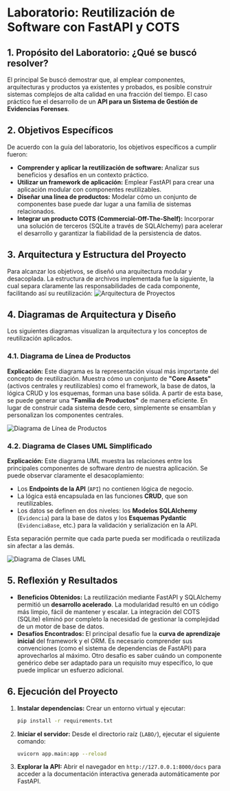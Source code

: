 # Laboratorio: Reutilización de Software con FastAPI y COTS

## 1. Propósito del Laboratorio: ¿Qué se buscó resolver?

El principal
Se buscó demostrar que, al emplear componentes, arquitecturas y productos ya existentes y probados, es posible construir sistemas complejos de alta calidad en una fracción del tiempo. El caso práctico fue el desarrollo de un **API para un Sistema de Gestión de Evidencias Forenses**.

## 2. Objetivos Específicos

De acuerdo con la guía del laboratorio, los objetivos específicos a cumplir fueron:

* **Comprender y aplicar la reutilización de software:** Analizar sus beneficios y desafíos en un contexto práctico.
* **Utilizar un framework de aplicación:** Emplear FastAPI para crear una aplicación modular con componentes reutilizables.
* **Diseñar una línea de productos:** Modelar cómo un conjunto de componentes base puede dar lugar a una familia de sistemas relacionados.
* **Integrar un producto COTS (Commercial-Off-The-Shelf):** Incorporar una solución de terceros (SQLite a través de SQLAlchemy) para acelerar el desarrollo y garantizar la fiabilidad de la persistencia de datos.

## 3. Arquitectura y Estructura del Proyecto

Para alcanzar los objetivos, se diseñó una arquitectura modular y desacoplada. La estructura de archivos implementada fue la siguiente, la cual separa claramente las responsabilidades de cada componente, facilitando así su reutilización:
![Arquitectura de Proyectos](diagrams/arquitectura_proyecto.png)

## 4. Diagramas de Arquitectura y Diseño

Los siguientes diagramas visualizan la arquitectura y los conceptos de reutilización aplicados.

### 4.1. Diagrama de Línea de Productos

**Explicación:** Este diagrama es la representación visual más importante del concepto de reutilización. Muestra cómo un conjunto de **"Core Assets"** (activos centrales y reutilizables) como el framework, la base de datos, la lógica CRUD y los esquemas, forman una base sólida. A partir de esta base, se puede generar una **"Familia de Productos"** de manera eficiente. En lugar de construir cada sistema desde cero, simplemente se ensamblan y personalizan los componentes centrales.

![Diagrama de Línea de Productos](diagrams/product_line.png)

### 4.2. Diagrama de Clases UML Simplificado

**Explicación:** Este diagrama UML muestra las relaciones entre los principales componentes de software *dentro* de nuestra aplicación. Se puede observar claramente el desacoplamiento:

* Los **Endpoints de la API** (`API`) no contienen lógica de negocio.
* La lógica está encapsulada en las funciones **CRUD**, que son reutilizables.
* Los datos se definen en dos niveles: los **Modelos SQLAlchemy** (`Evidencia`) para la base de datos y los **Esquemas Pydantic** (`EvidenciaBase`, etc.) para la validación y serialización en la API.

Esta separación permite que cada parte pueda ser modificada o reutilizada sin afectar a las demás.

![Diagrama de Clases UML](diagrams/uml_classes.png)

## 5. Reflexión y Resultados

* **Beneficios Obtenidos:** La reutilización mediante FastAPI y SQLAlchemy permitió un **desarrollo acelerado**. La modularidad resultó en un código más limpio, fácil de mantener y escalar. La integración del COTS (SQLite) eliminó por completo la necesidad de gestionar la complejidad de un motor de base de datos.
* **Desafíos Encontrados:** El principal desafío fue la **curva de aprendizaje inicial** del framework y el ORM. Es necesario comprender sus convenciones (como el sistema de dependencias de FastAPI) para aprovecharlos al máximo. Otro desafío es saber cuándo un componente genérico debe ser adaptado para un requisito muy específico, lo que puede implicar un esfuerzo adicional.

## 6. Ejecución del Proyecto

1.  **Instalar dependencias:** Crear un entorno virtual y ejecutar:
    ```bash
    pip install -r requirements.txt
    ```
2.  **Iniciar el servidor:** Desde el directorio raíz (`LABO/`), ejecutar el siguiente comando:
    ```bash
    uvicorn app.main:app --reload
    ```
3.  **Explorar la API:** Abrir el navegador en `http://127.0.0.1:8000/docs` para acceder a la documentación interactiva generada automáticamente por FastAPI.
